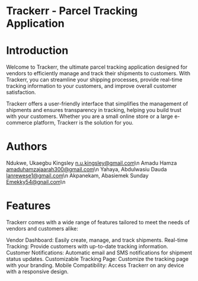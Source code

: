 Trackerr - Parcel Tracking Application
========================================

Introduction
=============

Welcome to Trackerr, the ultimate parcel tracking application designed for vendors to efficiently manage and track their shipments to customers. With Trackerr, you can streamline your shipping processes, provide real-time tracking information to your customers, and improve overall customer satisfaction.

Trackerr offers a user-friendly interface that simplifies the management of shipments and ensures transparency in tracking, helping you build trust with your customers. Whether you are a small online store or a large e-commerce platform, Trackerr is the solution for you.

Authors
========
Ndukwe, Ukaegbu Kingsley <n.u.kingsley@gmail.com>\n
Amadu Hamza <amaduhamzajaarah300@gmail.com>\n
Yahaya, Abdulwasiu Dauda <lanrewese1@gmail.com>\n
Akpanekam, Abasiemek Sunday <Emekky54@gnail.com>\n

Features
=========

Trackerr comes with a wide range of features tailored to meet the needs of vendors and customers alike:

Vendor Dashboard: Easily create, manage, and track shipments.
Real-time Tracking: Provide customers with up-to-date tracking information.
Customer Notifications: Automatic email and SMS notifications for shipment status updates.
Customizable Tracking Page: Customize the tracking page with your branding.
Mobile Compatibility: Access Trackerr on any device with a responsive design.
